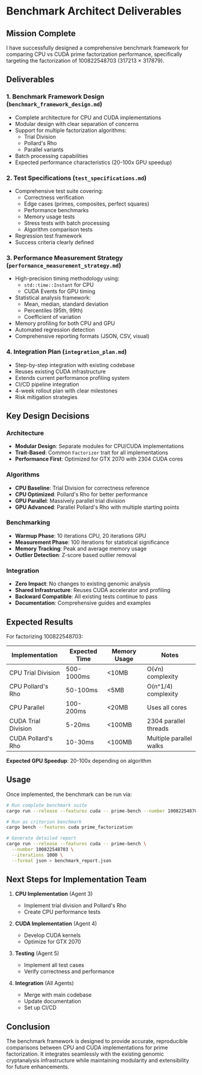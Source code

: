 # Benchmark Architect Deliverables

## Mission Complete

I have successfully designed a comprehensive benchmark framework for comparing CPU vs CUDA prime factorization performance, specifically targeting the factorization of 100822548703 (317213 × 317879).

## Deliverables

### 1. Benchmark Framework Design (`benchmark_framework_design.md`)
- Complete architecture for CPU and CUDA implementations
- Modular design with clear separation of concerns
- Support for multiple factorization algorithms:
  - Trial Division
  - Pollard's Rho
  - Parallel variants
- Batch processing capabilities
- Expected performance characteristics (20-100x GPU speedup)

### 2. Test Specifications (`test_specifications.md`)
- Comprehensive test suite covering:
  - Correctness verification
  - Edge cases (primes, composites, perfect squares)
  - Performance benchmarks
  - Memory usage tests
  - Stress tests with batch processing
  - Algorithm comparison tests
- Regression test framework
- Success criteria clearly defined

### 3. Performance Measurement Strategy (`performance_measurement_strategy.md`)
- High-precision timing methodology using:
  - `std::time::Instant` for CPU
  - CUDA Events for GPU timing
- Statistical analysis framework:
  - Mean, median, standard deviation
  - Percentiles (95th, 99th)
  - Coefficient of variation
- Memory profiling for both CPU and GPU
- Automated regression detection
- Comprehensive reporting formats (JSON, CSV, visual)

### 4. Integration Plan (`integration_plan.md`)
- Step-by-step integration with existing codebase
- Reuses existing CUDA infrastructure
- Extends current performance profiling system
- CI/CD pipeline integration
- 4-week rollout plan with clear milestones
- Risk mitigation strategies

## Key Design Decisions

### Architecture
- **Modular Design**: Separate modules for CPU/CUDA implementations
- **Trait-Based**: Common `Factorizer` trait for all implementations
- **Performance First**: Optimized for GTX 2070 with 2304 CUDA cores

### Algorithms
- **CPU Baseline**: Trial Division for correctness reference
- **CPU Optimized**: Pollard's Rho for better performance
- **GPU Parallel**: Massively parallel trial division
- **GPU Advanced**: Parallel Pollard's Rho with multiple starting points

### Benchmarking
- **Warmup Phase**: 10 iterations CPU, 20 iterations GPU
- **Measurement Phase**: 100 iterations for statistical significance
- **Memory Tracking**: Peak and average memory usage
- **Outlier Detection**: Z-score based outlier removal

### Integration
- **Zero Impact**: No changes to existing genomic analysis
- **Shared Infrastructure**: Reuses CUDA accelerator and profiling
- **Backward Compatible**: All existing tests continue to pass
- **Documentation**: Comprehensive guides and examples

## Expected Results

For factorizing 100822548703:

| Implementation | Expected Time | Memory Usage | Notes |
|----------------|---------------|--------------|-------|
| CPU Trial Division | 500-1000ms | <10MB | O(√n) complexity |
| CPU Pollard's Rho | 50-100ms | <5MB | O(n^1/4) complexity |
| CPU Parallel | 100-200ms | <20MB | Uses all cores |
| CUDA Trial Division | 5-20ms | <100MB | 2304 parallel threads |
| CUDA Pollard's Rho | 10-30ms | <100MB | Multiple parallel walks |

**Expected GPU Speedup**: 20-100x depending on algorithm

## Usage

Once implemented, the benchmark can be run via:

```bash
# Run complete benchmark suite
cargo run --release --features cuda -- prime-bench --number 100822548703 --cuda

# Run as criterion benchmark
cargo bench --features cuda prime_factorization

# Generate detailed report
cargo run --release --features cuda -- prime-bench \
  --number 100822548703 \
  --iterations 1000 \
  --format json > benchmark_report.json
```

## Next Steps for Implementation Team

1. **CPU Implementation** (Agent 3)
   - Implement trial division and Pollard's Rho
   - Create CPU performance tests

2. **CUDA Implementation** (Agent 4)
   - Develop CUDA kernels
   - Optimize for GTX 2070

3. **Testing** (Agent 5)
   - Implement all test cases
   - Verify correctness and performance

4. **Integration** (All Agents)
   - Merge with main codebase
   - Update documentation
   - Set up CI/CD

## Conclusion

The benchmark framework is designed to provide accurate, reproducible comparisons between CPU and CUDA implementations for prime factorization. It integrates seamlessly with the existing genomic cryptanalysis infrastructure while maintaining modularity and extensibility for future enhancements.